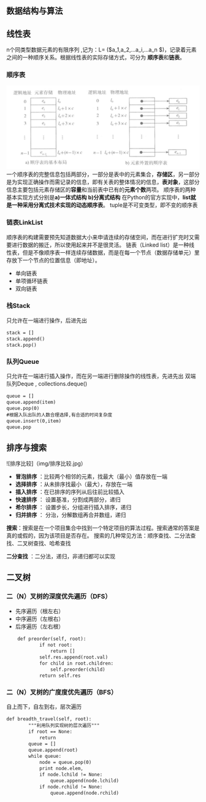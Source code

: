 ## 数据结构与算法
   
## 线性表
n个同类型数据元素的有限序列 ,记为：L= ($a_1,a_2,...a_i,...a_n $)，记录着元素之间的一种顺序关系。根据线性表的实际存储方式，可分为 **顺序表**和**链表**。
### 顺序表
![顺序表](img/shunxubiao.png)
一个顺序表的完整信息包括两部分，一部分是表中的元素集合，**存储区**，另一部分是为实现正确操作而需记录的信息，即有关表的整体情况的信息，**表对象**，这部分信息主要包括元素存储区的**容量**和当前表中已有的**元素个数**两项。
顺序表的两种基本实现方式分别是**a)一体式结构** **b)分离式结构**
在Python的官方实现中，**list就是一种采用分离式技术实现的动态顺序表**。
tuple是不可变类型，即不变的顺序表
### 链表LinkList
顺序表的构建需要预先知道数据大小来申请连续的存储空间，而在进行扩充时又需要进行数据的搬迁，所以使用起来并不是很灵活。
链表（Linked list）是一种线性表，但是不像顺序表一样连续存储数据，而是在每一个节点（数据存储单元）里存放下一个节点的位置信息（即地址）。
* 单向链表
* 单项循环链表
* 双向链表

### 栈Stack
只允许在一端进行操作，后进先出 
```
stack = []
stack.append()
stack.pop()
```
### 队列Queue
只允许在一端进行插入操作，而在另一端进行删除操作的线性表，先进先出 
双端队列Deque , collections.deque() 
```
queue = []
queue.append(item)
queue.pop(0)
#根据入队出队的人数合理选择,有合适的时间复杂度
queue.insert(0,item)
queue.pop
```

## 排序与搜索
![排序比较]（img/排序比较.jpg） 
* **冒泡排序** ：比较两个相邻的元素，找最大（最小）值存放在一端 
* **选择排序** ：从未排序找最小（最大），存放在一端 
* **插入排序** ：在已排序的序列从后往前比较插入 
* **快速排序** ： 设置基准，分割成两部分，递归 
* **希尔排序** ： 设置步长，分组进行插入排序，递归 
* **归并排序** ： 分治，分解数组再合并数组，递归 

**搜索**：搜索是在一个项目集合中找到一个特定项目的算法过程。搜索通常的答案是真的或假的，因为该项目是否存在。 搜索的几种常见方法：顺序查找、二分法查找、二叉树查找、哈希查找

**二分查找** ：二分法，递归，非递归都可以实现

## 二叉树

### 二（N）叉树的深度优先遍历（DFS）
* 先序遍历（根左右）
* 中序遍历（左根右）
* 后序遍历（左右根）
```
    def preorder(self, root):
            if not root:
                return []
            self.res.append(root.val)
            for child in root.children:
                self.preorder(child)
            return self.res
```

### 二（N）叉树的广度度优先遍历（BFS）
自上而下，自左到右，层次遍历
```
def breadth_travel(self, root):
        """利用队列实现树的层次遍历"""
        if root == None:
            return
        queue = []
        queue.append(root)
        while queue:
            node = queue.pop(0)
            print node.elem,
            if node.lchild != None:
                queue.append(node.lchild)
            if node.rchild != None:
                queue.append(node.rchild)
```